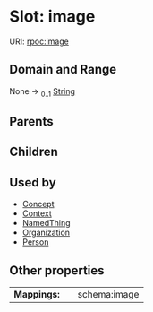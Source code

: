 
# Slot: image




URI: [rpoc:image](https://pub.tech/schema/rpoc/image)


## Domain and Range

None &#8594;  <sub>0..1</sub> [String](types/String.md)

## Parents


## Children


## Used by

 * [Concept](Concept.md)
 * [Context](Context.md)
 * [NamedThing](NamedThing.md)
 * [Organization](Organization.md)
 * [Person](Person.md)

## Other properties

|  |  |  |
| --- | --- | --- |
| **Mappings:** | | schema:image |

